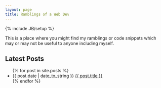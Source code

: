 ```yaml
---
layout: page
title: Ramblings of a Web Dev
---
```

{% include JB/setup %}

This is a place where you might find my ramblings or code snippets which may or may not be useful to anyone including myself.

## Latest Posts

<ul class="posts">
  {% for post in site.posts %}
    <li><span>{{ post.date | date_to_string }}</span> <a href="{{ BASE_PATH }}{{ post.url }}">{{ post.title }}</a></li>
  {% endfor %}
</ul>
